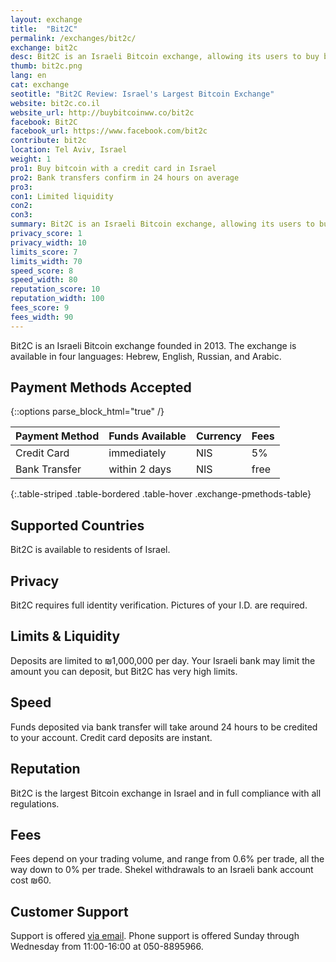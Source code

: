 ```yaml
---
layout: exchange
title:  "Bit2C"
permalink: /exchanges/bit2c/
exchange: bit2c
desc: Bit2C is an Israeli Bitcoin exchange, allowing its users to buy bitcoin via local bank transfer or credit card. 
thumb: bit2c.png
lang: en
cat: exchange
seotitle: "Bit2C Review: Israel's Largest Bitcoin Exchange"
website: bit2c.co.il
website_url: http://buybitcoinww.co/bit2c
facebook: Bit2C
facebook_url: https://www.facebook.com/bit2c
contribute: bit2c
location: Tel Aviv, Israel
weight: 1
pro1: Buy bitcoin with a credit card in Israel
pro2: Bank transfers confirm in 24 hours on average
pro3: 
con1: Limited liquidity
con2: 
con3:
summary: Bit2C is an Israeli Bitcoin exchange, allowing its users to buy bitcoin via local bank transfer or credit card.  
privacy_score: 1
privacy_width: 10
limits_score: 7
limits_width: 70
speed_score: 8
speed_width: 80
reputation_score: 10
reputation_width: 100
fees_score: 9
fees_width: 90
---
```

Bit2C is an Israeli Bitcoin exchange founded in 2013. The exchange is available in four languages: Hebrew, English, Russian, and Arabic. 

## Payment Methods Accepted

{::options parse_block_html="true" /}
<div class="table-responsive">

| Payment Method | Funds Available | Currency            | Fees |
|----------------|-----------------|---------------------|------|
| Credit Card    | immediately     | NIS                 | 5%   |
| Bank Transfer  | within 2 days   | NIS                 | free |
{:.table-striped .table-bordered .table-hover .exchange-pmethods-table}

</div>

## Supported Countries
Bit2C is available to residents of Israel. 

## Privacy
Bit2C requires full identity verification. Pictures of your I.D. are required. 

## Limits & Liquidity
Deposits are limited to ₪1,000,000 per day. Your Israeli bank may limit the amount you can deposit, but Bit2C has very high limits.  

## Speed
Funds deposited via bank transfer will take around 24 hours to be credited to your account. Credit card deposits are instant.  

## Reputation
Bit2C is the largest Bitcoin exchange in Israel and in full compliance with all regulations. 

## Fees
Fees depend on your trading volume, and range from 0.6% per trade, all the way down to 0% per trade. Shekel withdrawals to an Israeli bank account cost ₪60. 

## Customer Support
Support is offered [via email](https://www.bit2c.co.il/home/contact?lang=eng). Phone support is offered Sunday through Wednesday from 11:00-16:00 at 050-8895966. 

